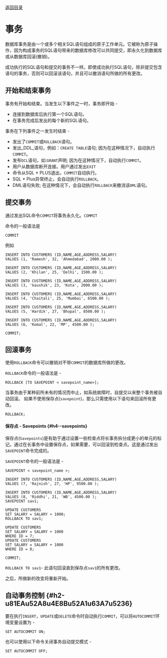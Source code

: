[返回目录](/README.md)

# 事务

数据库事务是由一个或多个相关SQL语句组成的原子工作单元。它被称为原子操作，因为构成事务的SQL语句带来的数据库修改可以共同提交，即永久化到数据库或从数据库回滚\(撤销\)。

成功执行的SQL语句和提交的事务不一样。即使成功执行SQL语句，除非提交包含语句的事务，否则可以回滚该语句，并且可以撤消语句所做的所有更改。

## 开始和结束事务

事务有开始和结束。当发生以下事件之一时，事务即开始 -

* 连接到数据库后执行第一个SQL语句。
* 在事务完成后发出的每个新的SQL语句。

事务在下列事件之一发生时结束 -

* 发出了`COMMIT`或`ROLLBACK`语句。
* 发出_DDL_语句，例如：`CREATE TABLE`语句; 因为在这种情况下，自动执行`COMMIT`。
* 发布`DCL`语句，如:`GRANT`声明; 因为在这种情况下，自动执行`COMMIT`。
* 用户从数据库断开连接。用户通过发出`EXIT`
* 命令从SQL \* PLUS退出，`COMMIT`自动执行。
* SQL \* Plus异常终止，会自动执行`ROLLBACK`。
* DML语句失败; 在这种情况下，会自动执行`ROLLBACK`来撤消该`DML`语句。

## 提交事务

通过发出SQL命令`COMMIT`将事务永久化。`COMMIT`

命令的一般语法是 

```
COMMIT
```

例如

```
INSERT INTO CUSTOMERS (ID,NAME,AGE,ADDRESS,SALARY) 
VALUES (1, 'Ramesh', 32, 'Ahmedabad', 2000.00 ); 

INSERT INTO CUSTOMERS (ID,NAME,AGE,ADDRESS,SALARY) 
VALUES (2, 'Khilan', 25, 'Delhi', 1500.00 ); 

INSERT INTO CUSTOMERS (ID,NAME,AGE,ADDRESS,SALARY) 
VALUES (3, 'kaushik', 23, 'Kota', 2000.00 ); 

INSERT INTO CUSTOMERS (ID,NAME,AGE,ADDRESS,SALARY) 
VALUES (4, 'Chaitali', 25, 'Mumbai', 6500.00 ); 

INSERT INTO CUSTOMERS (ID,NAME,AGE,ADDRESS,SALARY) 
VALUES (5, 'Hardik', 27, 'Bhopal', 8500.00 ); 

INSERT INTO CUSTOMERS (ID,NAME,AGE,ADDRESS,SALARY) 
VALUES (6, 'Komal', 22, 'MP', 4500.00 ); 

COMMIT;
```

## 回滚事务

使用`ROLLBACK`命令可以撤销对不带`COMMIT`的数据库所做的更改。

`ROLLBACK`命令的一般语法是 -

```
ROLLBACK [TO SAVEPOINT < savepoint_name>];
```

当事务由于某种前所未有的情况而中止，如系统故障时，自提交以来整个事务被自动回滚。 如果不使用保存点\(`savepoint`\)，那么只需使用以下语句来回滚所有更改。

```
ROLLBACK;
```

#### 保存点 - Savepoints {#h4--savepoints}

保存点\(`Savepoints`\)是有助于通过设置一些检查点将长事务拆分成更小的单元的标记。通过在长事务中设置保存点，如果需要，可以回滚到检查点。这是通过发出`SAVEPOINT`命令完成的。

`SAVEPOINT`命令的一般语法是 -

```
SAVEPOINT < savepoint_name >;
```

```
INSERT INTO CUSTOMERS (ID,NAME,AGE,ADDRESS,SALARY) 
VALUES (7, 'Rajnish', 27, 'HP', 9500.00 ); 

INSERT INTO CUSTOMERS (ID,NAME,AGE,ADDRESS,SALARY) 
VALUES (8, 'Riddhi', 21, 'WB', 4500.00 ); 
SAVEPOINT sav1;

UPDATE CUSTOMERS 
SET SALARY = SALARY + 1000; 
ROLLBACK TO sav1;

UPDATE CUSTOMERS 
SET SALARY = SALARY + 1000 
WHERE ID = 7; 
UPDATE CUSTOMERS 
SET SALARY = SALARY + 1000 
WHERE ID = 8; 

COMMIT;
```

`ROLLBACK TO sav1`- 此语句回滚直到保存点`sav1`的所有更改。

之后，所做新的改变将重新开始。



## 自动事务控制 {#h2-u81EAu52A8u4E8Bu52A1u63A7u5236}

要在执行`INSERT`，`UPDATE`或`DELETE`命令时自动执行`COMMIT`，可以将`AUTOCOMMIT`环境变量设置为 -

```
SET AUTOCOMMIT ON;
```

也可以使用以下命令关闭事务自动提交模式 -

```
SET AUTOCOMMIT OFF;
```



